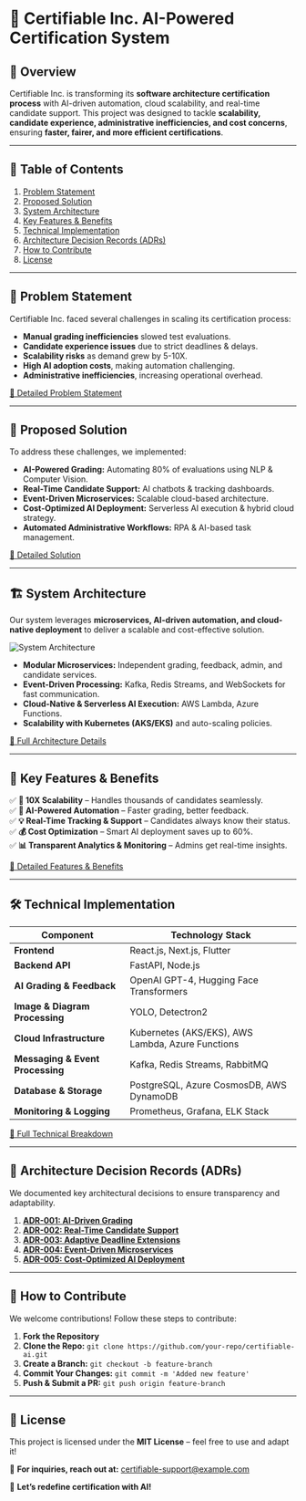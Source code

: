 # 🚀 Certifiable Inc. AI-Powered Certification System




## **🔹 Overview**
Certifiable Inc. is transforming its **software architecture certification process** with AI-driven automation, cloud scalability, and real-time candidate support. This project was designed to tackle **scalability, candidate experience, administrative inefficiencies, and cost concerns**, ensuring **faster, fairer, and more efficient certifications**.

---

## 📌 **Table of Contents**
1. [Problem Statement](#-problem-statement)
2. [Proposed Solution](#-proposed-solution)
3. [System Architecture](#-system-architecture)
4. [Key Features & Benefits](#-key-features--benefits)
5. [Technical Implementation](#-technical-implementation)
6. [Architecture Decision Records (ADRs)](#-architecture-decision-records-adrs)
7. [How to Contribute](#-how-to-contribute)
8. [License](#-license)

---

## 🎯 **Problem Statement**

Certifiable Inc. faced several challenges in scaling its certification process:
- **Manual grading inefficiencies** slowed test evaluations.
- **Candidate experience issues** due to strict deadlines & delays.
- **Scalability risks** as demand grew by 5-10X.
- **High AI adoption costs**, making automation challenging.
- **Administrative inefficiencies**, increasing operational overhead.

[📄 Detailed Problem Statement](./docs/problem_statement.md)

---

## 🚀 **Proposed Solution**

To address these challenges, we implemented:
- **AI-Powered Grading:** Automating 80% of evaluations using NLP & Computer Vision.
- **Real-Time Candidate Support:** AI chatbots & tracking dashboards.
- **Event-Driven Microservices:** Scalable cloud-based architecture.
- **Cost-Optimized AI Deployment:** Serverless AI execution & hybrid cloud strategy.
- **Automated Administrative Workflows:** RPA & AI-based task management.

[📄 Detailed Solution](./docs/solution_overview.md)

---

## 🏗 **System Architecture**
Our system leverages **microservices, AI-driven automation, and cloud-native deployment** to deliver a scalable and cost-effective solution.

![System Architecture](./assets/system_architecture.png)

- **Modular Microservices:** Independent grading, feedback, admin, and candidate services.
- **Event-Driven Processing:** Kafka, Redis Streams, and WebSockets for fast communication.
- **Cloud-Native & Serverless AI Execution:** AWS Lambda, Azure Functions.
- **Scalability with Kubernetes (AKS/EKS)** and auto-scaling policies.

[📄 Full Architecture Details](./docs/system_architecture.md)

---

## 🌟 **Key Features & Benefits**

✅ **🚀 10X Scalability** – Handles thousands of candidates seamlessly.  
✅ **🤖 AI-Powered Automation** – Faster grading, better feedback.  
✅ **💡 Real-Time Tracking & Support** – Candidates always know their status.  
✅ **💰 Cost Optimization** – Smart AI deployment saves up to 60%.  
✅ **📊 Transparent Analytics & Monitoring** – Admins get real-time insights.

[📄 Detailed Features & Benefits](./docs/features.md)

---

## 🛠 **Technical Implementation**
| **Component**               | **Technology Stack** |
|-----------------------------|---------------------|
| **Frontend** | React.js, Next.js, Flutter |
| **Backend API** | FastAPI, Node.js |
| **AI Grading & Feedback** | OpenAI GPT-4, Hugging Face Transformers |
| **Image & Diagram Processing** | YOLO, Detectron2 |
| **Cloud Infrastructure** | Kubernetes (AKS/EKS), AWS Lambda, Azure Functions |
| **Messaging & Event Processing** | Kafka, Redis Streams, RabbitMQ |
| **Database & Storage** | PostgreSQL, Azure CosmosDB, AWS DynamoDB |
| **Monitoring & Logging** | Prometheus, Grafana, ELK Stack |

[📄 Full Technical Breakdown](./docs/technical_overview.md)

---

## 📜 **Architecture Decision Records (ADRs)**
We documented key architectural decisions to ensure transparency and adaptability.

1. **[ADR-001: AI-Driven Grading](./docs/adrs/adr_001_ai_grading.md)**
2. **[ADR-002: Real-Time Candidate Support](./docs/adrs/adr_002_candidate_support.md)**
3. **[ADR-003: Adaptive Deadline Extensions](./docs/adrs/adr_003_adaptive_deadlines.md)**
4. **[ADR-004: Event-Driven Microservices](./docs/adrs/adr_004_event_microservices.md)**
5. **[ADR-005: Cost-Optimized AI Deployment](./docs/adrs/adr_005_cost_optimization.md)**

---

## 🤝 **How to Contribute**
We welcome contributions! Follow these steps to contribute:
1. **Fork the Repository**
2. **Clone the Repo:** `git clone https://github.com/your-repo/certifiable-ai.git`
3. **Create a Branch:** `git checkout -b feature-branch`
4. **Commit Your Changes:** `git commit -m 'Added new feature'`
5. **Push & Submit a PR:** `git push origin feature-branch`

---

## 📜 **License**
This project is licensed under the **MIT License** – feel free to use and adapt it!

📧 **For inquiries, reach out at:** [certifiable-support@example.com](mailto:certifiable-support@example.com)

🚀 **Let’s redefine certification with AI!**
